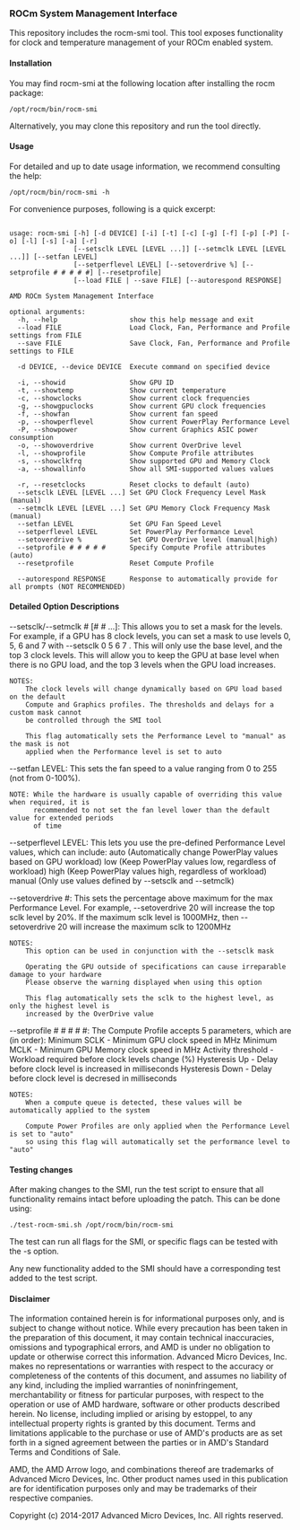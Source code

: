 ### ROCm System Management Interface

This repository includes the rocm-smi tool. This tool exposes functionality for
clock and temperature management of your ROCm enabled system.

#### Installation

You may find rocm-smi at the following location after installing the rocm package:
```shell
/opt/rocm/bin/rocm-smi
```

Alternatively, you may clone this repository and run the tool directly.

#### Usage

For detailed and up to date usage information, we recommend consulting the help:
```shell
/opt/rocm/bin/rocm-smi -h
```

For convenience purposes, following is a quick excerpt:
```shell

usage: rocm-smi [-h] [-d DEVICE] [-i] [-t] [-c] [-g] [-f] [-p] [-P] [-o] [-l] [-s] [-a] [-r]
                [--setsclk LEVEL [LEVEL ...]] [--setmclk LEVEL [LEVEL ...]] [--setfan LEVEL]
                [--setperflevel LEVEL] [--setoverdrive %] [--setprofile # # # # #] [--resetprofile]
                [--load FILE | --save FILE] [--autorespond RESPONSE]

AMD ROCm System Management Interface

optional arguments:
  -h, --help                  show this help message and exit
  --load FILE                 Load Clock, Fan, Performance and Profile settings from FILE
  --save FILE                 Save Clock, Fan, Performance and Profile settings to FILE

  -d DEVICE, --device DEVICE  Execute command on specified device

  -i, --showid                Show GPU ID
  -t, --showtemp              Show current temperature
  -c, --showclocks            Show current clock frequencies
  -g, --showgpuclocks         Show current GPU clock frequencies
  -f, --showfan               Show current fan speed
  -p, --showperflevel         Show current PowerPlay Performance Level
  -P, --showpower             Show current Graphics ASIC power consumption
  -o, --showoverdrive         Show current OverDrive level
  -l, --showprofile           Show Compute Profile attributes
  -s, --showclkfrq            Show supported GPU and Memory Clock
  -a, --showallinfo           Show all SMI-supported values values

  -r, --resetclocks           Reset clocks to default (auto)
  --setsclk LEVEL [LEVEL ...] Set GPU Clock Frequency Level Mask (manual)
  --setmclk LEVEL [LEVEL ...] Set GPU Memory Clock Frequency Mask (manual)
  --setfan LEVEL              Set GPU Fan Speed Level
  --setperflevel LEVEL        Set PowerPlay Performance Level
  --setoverdrive %            Set GPU OverDrive level (manual|high)
  --setprofile # # # # #      Specify Compute Profile attributes (auto)
  --resetprofile              Reset Compute Profile

  --autorespond RESPONSE      Response to automatically provide for all prompts (NOT RECOMMENDED)
```


#### Detailed Option Descriptions

--setsclk/--setmclk # [# # ...]:
    This allows you to set a mask for the levels. For example, if a GPU has 8 clock levels,
    you can set a mask to use levels 0, 5, 6 and 7 with --setsclk 0 5 6 7 . This will only
    use the base level, and the top 3 clock levels. This will allow you to keep the GPU at
    base level when there is no GPU load, and the top 3 levels when the GPU load increases.

    NOTES:
        The clock levels will change dynamically based on GPU load based on the default
        Compute and Graphics profiles. The thresholds and delays for a custom mask cannot
        be controlled through the SMI tool

        This flag automatically sets the Performance Level to "manual" as the mask is not
        applied when the Performance level is set to auto

--setfan LEVEL:
    This sets the fan speed to a value ranging from 0 to 255 (not from 0-100%).

    NOTE: While the hardware is usually capable of overriding this value when required, it is
          recommended to not set the fan level lower than the default value for extended periods
          of time

--setperflevel LEVEL:
    This lets you use the pre-defined Performance Level values, which can include:
        auto (Automatically change PowerPlay values based on GPU workload)
        low (Keep PowerPlay values low, regardless of workload)
        high (Keep PowerPlay values high, regardless of workload)
        manual (Only use values defined by --setsclk and --setmclk)

--setoverdrive #:
    This sets the percentage above maximum for the max Performance Level.
    For example, --setoverdrive 20 will increase the top sclk level by 20%. If the maximum
    sclk level is 1000MHz, then --setoverdrive 20 will increase the maximum sclk to 1200MHz

    NOTES:
        This option can be used in conjunction with the --setsclk mask

        Operating the GPU outside of specifications can cause irreparable damage to your hardware
        Please observe the warning displayed when using this option

        This flag automatically sets the sclk to the highest level, as only the highest level is
        increased by the OverDrive value

--setprofile # # # # #:
    The Compute Profile accepts 5 parameters, which are (in order):
        Minimum SCLK       - Minimum GPU clock speed in MHz
        Minimum MCLK       - Minimum GPU Memory clock speed in MHz
        Activity threshold - Workload required before clock levels change (%)
        Hysteresis Up      - Delay before clock level is increased in milliseconds
        Hysteresis Down    - Delay before clock level is decresed in milliseconds

    NOTES:
        When a compute queue is detected, these values will be automatically applied to the system

        Compute Power Profiles are only applied when the Performance Level is set to "auto"
        so using this flag will automatically set the performance level to "auto"


#### Testing changes

After making changes to the SMI, run the test script to ensure that all functionality
remains intact before uploading the patch. This can be done using:
```shell
./test-rocm-smi.sh /opt/rocm/bin/rocm-smi
```

The test can run all flags for the SMI, or specific flags can be tested with the -s option.

Any new functionality added to the SMI should have a corresponding test added to the test script.

#### Disclaimer

The information contained herein is for informational purposes only, and is subject to change without notice. While every precaution has been taken in the preparation of this document, it may contain technical inaccuracies, omissions and typographical errors, and AMD is under no obligation to update or otherwise correct this information. Advanced Micro Devices, Inc. makes no representations or warranties with respect to the accuracy or completeness of the contents of this document, and assumes no liability of any kind, including the implied warranties of noninfringement, merchantability or fitness for particular purposes, with respect to the operation or use of AMD hardware, software or other products described herein. No license, including implied or arising by estoppel, to any intellectual property rights is granted by this document. Terms and limitations applicable to the purchase or use of AMD's products are as set forth in a signed agreement between the parties or in AMD's Standard Terms and Conditions of Sale.

AMD, the AMD Arrow logo, and combinations thereof are trademarks of Advanced Micro Devices, Inc. Other product names used in this publication are for identification purposes only and may be trademarks of their respective companies.

Copyright (c) 2014-2017 Advanced Micro Devices, Inc. All rights reserved.
